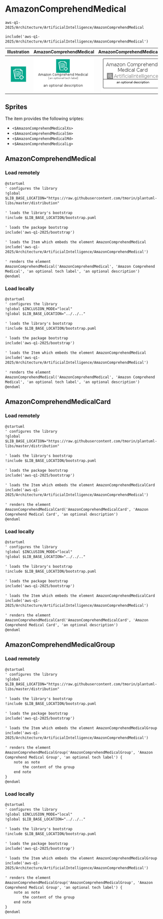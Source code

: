 # AmazonComprehendMedical


```text
aws-q1-2025/Architecture/ArtificialIntelligence/AmazonComprehendMedical
```

```text
include('aws-q1-2025/Architecture/ArtificialIntelligence/AmazonComprehendMedical')
```



| Illustration | AmazonComprehendMedical | AmazonComprehendMedicalCard | AmazonComprehendMedicalGroup |
| :---: | :---: | :---: | :---: |
| ![illustration for Illustration](../../../aws-q1-2025/Architecture/ArtificialIntelligence/AmazonComprehendMedical.png) | ![illustration for AmazonComprehendMedical](../../../aws-q1-2025/Architecture/ArtificialIntelligence/AmazonComprehendMedical.Local.png) | ![illustration for AmazonComprehendMedicalCard](../../../aws-q1-2025/Architecture/ArtificialIntelligence/AmazonComprehendMedicalCard.Local.png) | ![illustration for AmazonComprehendMedicalGroup](../../../aws-q1-2025/Architecture/ArtificialIntelligence/AmazonComprehendMedicalGroup.Local.png) |



## Sprites
The item provides the following sriptes:

- `<$AmazonComprehendMedicalXs>`
- `<$AmazonComprehendMedicalSm>`
- `<$AmazonComprehendMedicalMd>`
- `<$AmazonComprehendMedicalLg>`





## AmazonComprehendMedical

### Load remotely
```plantuml
@startuml
' configures the library
!global $LIB_BASE_LOCATION="https://raw.githubusercontent.com/tmorin/plantuml-libs/master/distribution"

' loads the library's bootstrap
!include $LIB_BASE_LOCATION/bootstrap.puml

' loads the package bootstrap
include('aws-q1-2025/bootstrap')

' loads the Item which embeds the element AmazonComprehendMedical
include('aws-q1-2025/Architecture/ArtificialIntelligence/AmazonComprehendMedical')

' renders the element
AmazonComprehendMedical('AmazonComprehendMedical', 'Amazon Comprehend Medical', 'an optional tech label', 'an optional description')
@enduml
```

### Load locally
```plantuml
@startuml
' configures the library
!global $INCLUSION_MODE="local"
!global $LIB_BASE_LOCATION="../../.."

' loads the library's bootstrap
!include $LIB_BASE_LOCATION/bootstrap.puml

' loads the package bootstrap
include('aws-q1-2025/bootstrap')

' loads the Item which embeds the element AmazonComprehendMedical
include('aws-q1-2025/Architecture/ArtificialIntelligence/AmazonComprehendMedical')

' renders the element
AmazonComprehendMedical('AmazonComprehendMedical', 'Amazon Comprehend Medical', 'an optional tech label', 'an optional description')
@enduml
```

## AmazonComprehendMedicalCard

### Load remotely
```plantuml
@startuml
' configures the library
!global $LIB_BASE_LOCATION="https://raw.githubusercontent.com/tmorin/plantuml-libs/master/distribution"

' loads the library's bootstrap
!include $LIB_BASE_LOCATION/bootstrap.puml

' loads the package bootstrap
include('aws-q1-2025/bootstrap')

' loads the Item which embeds the element AmazonComprehendMedicalCard
include('aws-q1-2025/Architecture/ArtificialIntelligence/AmazonComprehendMedical')

' renders the element
AmazonComprehendMedicalCard('AmazonComprehendMedicalCard', 'Amazon Comprehend Medical Card', 'an optional description')
@enduml
```

### Load locally
```plantuml
@startuml
' configures the library
!global $INCLUSION_MODE="local"
!global $LIB_BASE_LOCATION="../../.."

' loads the library's bootstrap
!include $LIB_BASE_LOCATION/bootstrap.puml

' loads the package bootstrap
include('aws-q1-2025/bootstrap')

' loads the Item which embeds the element AmazonComprehendMedicalCard
include('aws-q1-2025/Architecture/ArtificialIntelligence/AmazonComprehendMedical')

' renders the element
AmazonComprehendMedicalCard('AmazonComprehendMedicalCard', 'Amazon Comprehend Medical Card', 'an optional description')
@enduml
```

## AmazonComprehendMedicalGroup

### Load remotely
```plantuml
@startuml
' configures the library
!global $LIB_BASE_LOCATION="https://raw.githubusercontent.com/tmorin/plantuml-libs/master/distribution"

' loads the library's bootstrap
!include $LIB_BASE_LOCATION/bootstrap.puml

' loads the package bootstrap
include('aws-q1-2025/bootstrap')

' loads the Item which embeds the element AmazonComprehendMedicalGroup
include('aws-q1-2025/Architecture/ArtificialIntelligence/AmazonComprehendMedical')

' renders the element
AmazonComprehendMedicalGroup('AmazonComprehendMedicalGroup', 'Amazon Comprehend Medical Group', 'an optional tech label') {
    note as note
        the content of the group
    end note
}
@enduml
```

### Load locally
```plantuml
@startuml
' configures the library
!global $INCLUSION_MODE="local"
!global $LIB_BASE_LOCATION="../../.."

' loads the library's bootstrap
!include $LIB_BASE_LOCATION/bootstrap.puml

' loads the package bootstrap
include('aws-q1-2025/bootstrap')

' loads the Item which embeds the element AmazonComprehendMedicalGroup
include('aws-q1-2025/Architecture/ArtificialIntelligence/AmazonComprehendMedical')

' renders the element
AmazonComprehendMedicalGroup('AmazonComprehendMedicalGroup', 'Amazon Comprehend Medical Group', 'an optional tech label') {
    note as note
        the content of the group
    end note
}
@enduml
```

